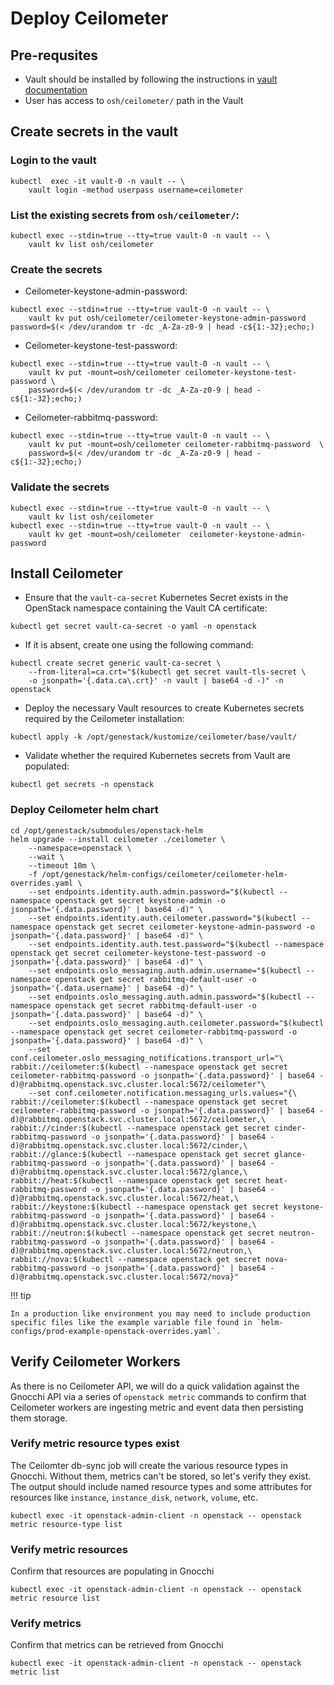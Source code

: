 # Deploy Ceilometer

## Pre-requsites

- Vault should be installed by following the instructions in [vault documentation](https://docs.rackspacecloud.com/vault/)
- User has access to `osh/ceilometer/` path in the Vault

## Create secrets in the vault

### Login to the vault

``` shell
kubectl  exec -it vault-0 -n vault -- \
    vault login -method userpass username=ceilometer
```

### List the existing secrets from `osh/ceilometer/`:

``` shell
kubectl exec --stdin=true --tty=true vault-0 -n vault -- \
    vault kv list osh/ceilometer
```

### Create the secrets

- Ceilometer-keystone-admin-password:

``` shell
kubectl exec --stdin=true --tty=true vault-0 -n vault -- \
    vault kv put osh/ceilometer/ceilometer-keystone-admin-password password=$(< /dev/urandom tr -dc _A-Za-z0-9 | head -c${1:-32};echo;)
```

- Ceilometer-keystone-test-password:

``` shell
kubectl exec --stdin=true --tty=true vault-0 -n vault -- \
    vault kv put -mount=osh/ceilometer ceilometer-keystone-test-password \
    password=$(< /dev/urandom tr -dc _A-Za-z0-9 | head -c${1:-32};echo;)
```

- Ceilometer-rabbitmq-password:

``` shell
kubectl exec --stdin=true --tty=true vault-0 -n vault -- \
    vault kv put -mount=osh/ceilometer ceilometer-rabbitmq-password  \
    password=$(< /dev/urandom tr -dc _A-Za-z0-9 | head -c${1:-32};echo;)
```

### Validate the secrets

``` shell
kubectl exec --stdin=true --tty=true vault-0 -n vault -- \
    vault kv list osh/ceilometer
kubectl exec --stdin=true --tty=true vault-0 -n vault -- \
    vault kv get -mount=osh/ceilometer  ceilometer-keystone-admin-password
```

## Install Ceilometer

- Ensure that the `vault-ca-secret` Kubernetes Secret exists in the OpenStack namespace containing the Vault CA certificate:

```shell
kubectl get secret vault-ca-secret -o yaml -n openstack
```

- If it is absent, create one using the following command:

``` shell
kubectl create secret generic vault-ca-secret \
    --from-literal=ca.crt="$(kubectl get secret vault-tls-secret \
    -o jsonpath='{.data.ca\.crt}' -n vault | base64 -d -)" -n openstack
```

- Deploy the necessary Vault resources to create Kubernetes secrets required by the Ceilometer installation:

``` shell
kubectl apply -k /opt/genestack/kustomize/ceilometer/base/vault/
```

- Validate whether the required Kubernetes secrets from Vault are populated:

``` shell
kubectl get secrets -n openstack
```

### Deploy Ceilometer helm chart

``` shell
cd /opt/genestack/submodules/openstack-helm
helm upgrade --install ceilometer ./ceilometer \
    --namespace=openstack \
    --wait \
    --timeout 10m \
    -f /opt/genestack/helm-configs/ceilometer/ceilometer-helm-overrides.yaml \
    --set endpoints.identity.auth.admin.password="$(kubectl --namespace openstack get secret keystone-admin -o jsonpath='{.data.password}' | base64 -d)" \
    --set endpoints.identity.auth.ceilometer.password="$(kubectl --namespace openstack get secret ceilometer-keystone-admin-password -o jsonpath='{.data.password}' | base64 -d)" \
    --set endpoints.identity.auth.test.password="$(kubectl --namespace openstack get secret ceilometer-keystone-test-password -o jsonpath='{.data.password}' | base64 -d)" \
    --set endpoints.oslo_messaging.auth.admin.username="$(kubectl --namespace openstack get secret rabbitmq-default-user -o jsonpath='{.data.username}' | base64 -d)" \
    --set endpoints.oslo_messaging.auth.admin.password="$(kubectl --namespace openstack get secret rabbitmq-default-user -o jsonpath='{.data.password}' | base64 -d)" \
    --set endpoints.oslo_messaging.auth.ceilometer.password="$(kubectl --namespace openstack get secret ceilometer-rabbitmq-password -o jsonpath='{.data.password}' | base64 -d)" \
    --set conf.ceilometer.oslo_messaging_notifications.transport_url="\
rabbit://ceilometer:$(kubectl --namespace openstack get secret ceilometer-rabbitmq-password -o jsonpath='{.data.password}' | base64 -d)@rabbitmq.openstack.svc.cluster.local:5672/ceilometer"\
    --set conf.ceilometer.notification.messaging_urls.values="{\
rabbit://ceilometer:$(kubectl --namespace openstack get secret ceilometer-rabbitmq-password -o jsonpath='{.data.password}' | base64 -d)@rabbitmq.openstack.svc.cluster.local:5672/ceilometer,\
rabbit://cinder:$(kubectl --namespace openstack get secret cinder-rabbitmq-password -o jsonpath='{.data.password}' | base64 -d)@rabbitmq.openstack.svc.cluster.local:5672/cinder,\
rabbit://glance:$(kubectl --namespace openstack get secret glance-rabbitmq-password -o jsonpath='{.data.password}' | base64 -d)@rabbitmq.openstack.svc.cluster.local:5672/glance,\
rabbit://heat:$(kubectl --namespace openstack get secret heat-rabbitmq-password -o jsonpath='{.data.password}' | base64 -d)@rabbitmq.openstack.svc.cluster.local:5672/heat,\
rabbit://keystone:$(kubectl --namespace openstack get secret keystone-rabbitmq-password -o jsonpath='{.data.password}' | base64 -d)@rabbitmq.openstack.svc.cluster.local:5672/keystone,\
rabbit://neutron:$(kubectl --namespace openstack get secret neutron-rabbitmq-password -o jsonpath='{.data.password}' | base64 -d)@rabbitmq.openstack.svc.cluster.local:5672/neutron,\
rabbit://nova:$(kubectl --namespace openstack get secret nova-rabbitmq-password -o jsonpath='{.data.password}' | base64 -d)@rabbitmq.openstack.svc.cluster.local:5672/nova}"
```

!!! tip

    In a production like environment you may need to include production specific files like the example variable file found in `helm-configs/prod-example-openstack-overrides.yaml`.

## Verify Ceilometer Workers

As there is no Ceilometer API, we will do a quick validation against the
Gnocchi API via a series of `openstack metric` commands to confirm that
Ceilometer workers are ingesting metric and event data then persisting them
storage.

### Verify metric resource types exist

The Ceilomter db-sync job will create the various resource types in Gnocchi.
Without them, metrics can't be stored, so let's verify they exist. The
output should include named resource types and some attributes for resources
like `instance`, `instance_disk`, `network`, `volume`, etc.

``` shell
kubectl exec -it openstack-admin-client -n openstack -- openstack metric resource-type list
```

### Verify metric resources

Confirm that resources are populating in Gnocchi

``` shell
kubectl exec -it openstack-admin-client -n openstack -- openstack metric resource list
```

### Verify metrics

Confirm that metrics can be retrieved from Gnocchi

``` shell
kubectl exec -it openstack-admin-client -n openstack -- openstack metric list
```
